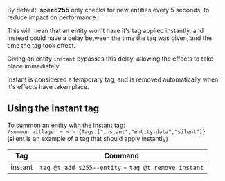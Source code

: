 By default, **speed255** only checks for new entities every 5 seconds, to reduce impact on performance.

This will mean that an entity won't have it's tag applied instantly, and instead could have a delay between the time the tag was given, and the time the tag took effect.

Giving an entity `instant` bypasses this delay, allowing the effects to take place immediately.

Instant is considered a temporary tag, and is removed automatically when it's effects have taken place.

## Using the instant tag
To summon an entity with the instant tag:  
`/summon villager ~ ~ ~ {Tags:["instant","entity-data","silent"]}`  
(silent is an example of a tag that should apply instantly)

| Tag | Command |
| --- | ------- |
| instant | `tag @t add s255--entity` - `tag @t remove instant` |